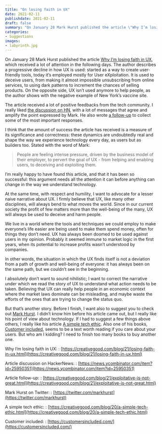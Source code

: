 ```yaml
---
title: "On losing faith in UX"
date: 2021-02-11
publishdate: 2021-02-11
draft: false
summary: "On January 28 Mark Hurst published the article \"Why I’m losing faith in UX\", which received a lot of attention in the following days. The author describes a progressive decline in how UX is used: started as a way to create user-friendly tools, today it’s employed mostly for  User eXploitation."
categories: 
- Suggestions
images:
- labyrinth.jpg
---
```



On January 28 Mark Hurst published the article [Why I’m losing faith in UX](https://creativegood.com/blog/21/losing-faith-in-ux.html), which received a lot of attention in the following days. The author describes a progressive decline in how UX is used: started as a way to create user-friendly tools, today it’s employed mostly for  User eXploitation. It is used to deceive users, from making it almost impossible unsubscribing from online services, to using dark patterns to increment the chances of selling products. On the opposite side, UX isn’t used anymore to help people, as the author shows with the negative example of New York’s vaccine site.

The article received a lot of positive feedbacks from the tech community. I really liked [the discussion on HN](https://news.ycombinator.com/item?id=25950351), with a lot of messages that agree and amplify the point expressed by Mark. He also wrote [a follow-up](https://creativegood.com/blog/21/exploitative-is-not-great.html) to collect some of the most important responses. 

I think that the amount of success the article has received is a measure of its significance and correctness: these dynamics are undoubtedly real and shape the way we experience technology every day, as users but as builders too. Stated with the word of Mark:

> People are feeling intense pressure, driven by the business model of their employer, to pervert the goal of UX - from helping and enabling users, to deceiving and exploiting them.

I’m really happy to have found this article, and that it has been so successful: this argument needs all the attention it can before anything can change in the way we understand technology.

At the same time, with respect and humility, I want to advocate for a lesser naive narrative about UX. I firmly believe that UX, like many other disciplines, will always bend to what moves the world. Since in our current society the profit of few matters more than the well-being of the many, UX will always be used to deceive and harm people.

We live in a world where the tools and techniques we could employ to make everyone’s life easier are being used to make them spend money, often for things they don’t need. UX has always been doomed to be used against users in my opinion. Probably it seemed immune to market logic in the first years, when its potential to increase profits wasn’t understood by companies.

In other words, the situation in which the UX finds itself is not a deviation from a path of growth and well-being of everyone: it has always been on the same path, but we couldn’t see in the beginning.

I absolutely don’t want to sound nihilistic; I want to correct the narrative under which we read the story of UX to understand what action needs to be taken. Believing that UX can really help people in an economic context where the market laws dominate can be misleading, and maybe waste the efforts of the ones that are trying to change the status quo.

But that’s another story. Before I finish, I want also to suggest you to check out [Mark Hurst](https://twitter.com/markhurst). I didn’t know him before his article came out, but I really like his point of view about technology. If I had to suggest a few things above others, I really like his article [A simple tech ethic](https://creativegood.com/blog/20/a-simple-tech-ethic.html). Also one of his books, [Customer included](https://customersincluded.com/), seems to be a text worth reading if you care about your users. But who am I kidding? I need to finish too many books to buy another one.


Why I’m losing faith in UX:
: [https://creativegood.com/blog/21/losing-faith-in-ux.html](https://creativegood.com/blog/21/losing-faith-in-ux.html)

Article discussion on HackerNews:
: [https://news.ycombinator.com/item?id=25950351](https://news.ycombinator.com/item?id=25950351)

Article follow-up:
: [https://creativegood.com/blog/21/exploitative-is-not-great.html](https://creativegood.com/blog/21/exploitative-is-not-great.html)

Mark Hurst on Twitter:
: [https://twitter.com/markhurst](https://twitter.com/markhurst)

A simple tech ethic:
: [https://creativegood.com/blog/20/a-simple-tech-ethic.html](https://creativegood.com/blog/20/a-simple-tech-ethic.html)

Customer included:
: [https://customersincluded.com/](https://customersincluded.com/)